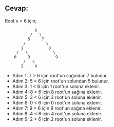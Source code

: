 ## Cevap: 

Root x = 6 için;

                 6
               /   \ 
              5     7
            /         \
           1           8
         /   \           \
        0     3           9
            /   \      
           2     4    
                                
* Adım 1: 7 > 6 için root'un sağından 7 bulunur.
* Adım 2: 5 < 6 için root'un solundan 5 bulunur.
* Adım 3: 1 < 6 için 1 root'un soluna eklenir.
* Adım 4: 8 > 6 için 8 root'un sağına eklenir.
* Adım 5: 3 < 6 için 3 root'un soluna eklenir.
* Adım 6: 0 < 6 için 0 root'un soluna eklenir.
* Adım 7: 9 > 6 için 9 root'un sağına eklenir.
* Adım 8: 4 < 6 için 4 root'un soluna eklenir.                        
* Adım 9: 2 < 6 için 2 root'un soluna eklenir.  